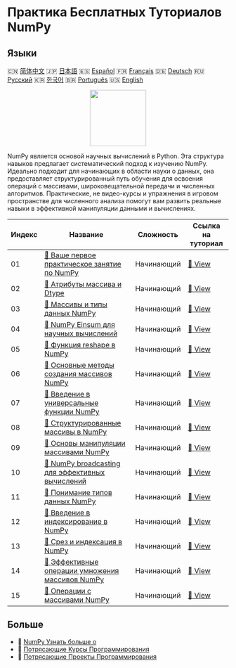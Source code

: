 # Практика Бесплатных Туториалов NumPy

## Языки

🇨🇳 [简体中文](README_zh.md) 🇯🇵 [日本語](README_ja.md) 🇪🇸 [Español](README_es.md) 🇫🇷 [Français](README_fr.md) 🇩🇪 [Deutsch](README_de.md) 🇷🇺 [Русский](README_ru.md) 🇰🇷 [한국어](README_ko.md) 🇧🇷 [Português](README_pt.md) 🇺🇸 [English](README.md) 

<div align="center">
<img width="128px" src="https://file.labex.io/path/gdqX0QgXsYjL.png">
</div>

NumPy является основой научных вычислений в Python. Эта структура навыков предлагает систематический подход к изучению NumPy. Идеально подходит для начинающих в области науки о данных, она предоставляет структурированный путь обучения для освоения операций с массивами, широковещательной передачи и численных алгоритмов. Практические, не видео-курсы и упражнения в игровом пространстве для численного анализа помогут вам развить реальные навыки в эффективной манипуляции данными и вычислениях.

|   Индекс | Название                                                                                                                                      | Сложность   | Ссылка на туториал                                                                                   |
|----------|-----------------------------------------------------------------------------------------------------------------------------------------------|-------------|------------------------------------------------------------------------------------------------------|
|       01 | [📖 Ваше первое практическое занятие по NumPy](https://labex.io/ru/tutorials/numpy-your-first-numpy-lab-92735)                                | Начинающий  | [🔗 View](https://labex.io/ru/tutorials/numpy-your-first-numpy-lab-92735)                            |
|       02 | [📖 Атрибуты массива и Dtype](https://labex.io/ru/tutorials/python-array-attributes-and-dtype-8027)                                           | Начинающий  | [🔗 View](https://labex.io/ru/tutorials/python-array-attributes-and-dtype-8027)                      |
|       03 | [📖 Массивы и типы данных NumPy](https://labex.io/ru/tutorials/python-numpy-arrays-and-data-types-4996)                                       | Начинающий  | [🔗 View](https://labex.io/ru/tutorials/python-numpy-arrays-and-data-types-4996)                     |
|       04 | [📖 NumPy Einsum для научных вычислений](https://labex.io/ru/tutorials/python-numpy-einsum-for-scientific-computing-4991)                     | Начинающий  | [🔗 View](https://labex.io/ru/tutorials/python-numpy-einsum-for-scientific-computing-4991)           |
|       05 | [📖 Функция reshape в NumPy](https://labex.io/ru/tutorials/python-numpy-reshape-function-86496)                                               | Начинающий  | [🔗 View](https://labex.io/ru/tutorials/python-numpy-reshape-function-86496)                         |
|       06 | [📖 Основные методы создания массивов NumPy](https://labex.io/ru/tutorials/python-fundamental-numpy-array-creation-techniques-85698)          | Начинающий  | [🔗 View](https://labex.io/ru/tutorials/python-fundamental-numpy-array-creation-techniques-85698)    |
|       07 | [📖 Введение в универсальные функции NumPy](https://labex.io/ru/tutorials/python-introduction-to-numpy-universal-functions-85705)             | Начинающий  | [🔗 View](https://labex.io/ru/tutorials/python-introduction-to-numpy-universal-functions-85705)      |
|       08 | [📖 Структурированные массивы в NumPy](https://labex.io/ru/tutorials/python-structured-arrays-in-numpy-85704)                                 | Начинающий  | [🔗 View](https://labex.io/ru/tutorials/python-structured-arrays-in-numpy-85704)                     |
|       09 | [📖 Основы манипуляции массивами NumPy](https://labex.io/ru/tutorials/numpy-fundamentals-of-numpy-array-manipulation-85703)                   | Начинающий  | [🔗 View](https://labex.io/ru/tutorials/numpy-fundamentals-of-numpy-array-manipulation-85703)        |
|       10 | [📖 NumPy broadcasting для эффективных вычислений](https://labex.io/ru/tutorials/numpy-numpy-broadcasting-for-efficient-computation-85702)    | Начинающий  | [🔗 View](https://labex.io/ru/tutorials/numpy-numpy-broadcasting-for-efficient-computation-85702)    |
|       11 | [📖 Понимание типов данных NumPy](https://labex.io/ru/tutorials/python-understanding-numpy-data-types-85701)                                  | Начинающий  | [🔗 View](https://labex.io/ru/tutorials/python-understanding-numpy-data-types-85701)                 |
|       12 | [📖 Введение в индексирование в NumPy](https://labex.io/ru/tutorials/numpy-introduction-to-indexing-in-numpy-85699)                           | Начинающий  | [🔗 View](https://labex.io/ru/tutorials/numpy-introduction-to-indexing-in-numpy-85699)               |
|       13 | [📖 Срез и индексация в NumPy](https://labex.io/ru/tutorials/python-numpy-slicing-and-indexing-352)                                           | Начинающий  | [🔗 View](https://labex.io/ru/tutorials/python-numpy-slicing-and-indexing-352)                       |
|       14 | [📖 Эффективные операции умножения массивов NumPy](https://labex.io/ru/tutorials/python-efficient-numpy-array-multiplication-operations-5007) | Начинающий  | [🔗 View](https://labex.io/ru/tutorials/python-efficient-numpy-array-multiplication-operations-5007) |
|       15 | [📖 Операции с массивами NumPy](https://labex.io/ru/tutorials/numpy-numpy-array-operations-1403)                                              | Начинающий  | [🔗 View](https://labex.io/ru/tutorials/numpy-numpy-array-operations-1403)                           |

## Больше

- 🔗 [NumPy Узнать больше о](https://labex.io/ru/skilltrees/numpy)
- 🔗 [Потрясающие Курсы Программирования](https://github.com/labex-labs/awesome-programming-courses)
- 🔗 [Потрясающие Проекты Программирования](https://github.com/labex-labs/awesome-programming-projects)

